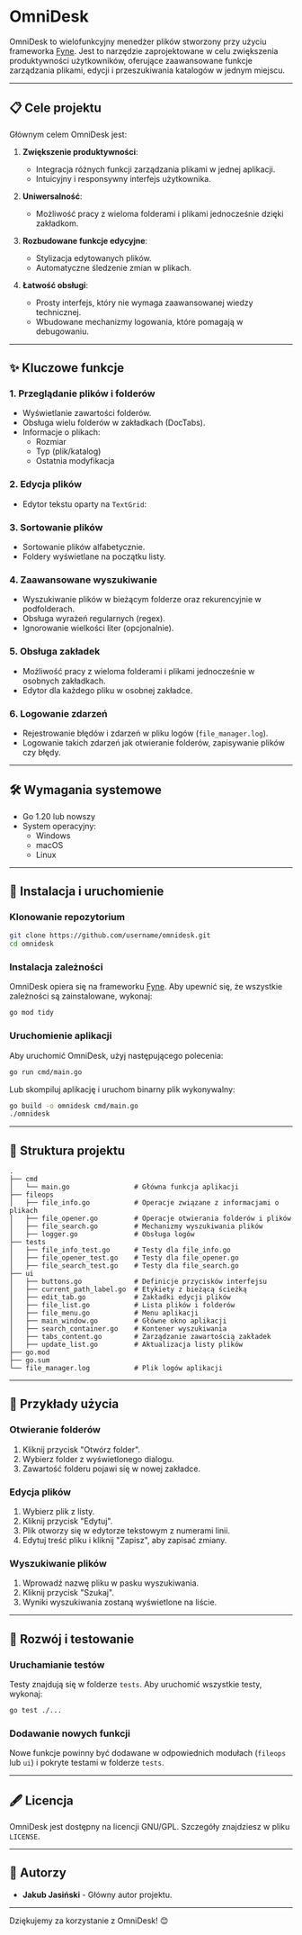 # OmniDesk

OmniDesk to wielofunkcyjny menedżer plików stworzony przy użyciu frameworka [Fyne](https://fyne.io). Jest to narzędzie zaprojektowane w celu zwiększenia produktywności użytkowników, oferujące zaawansowane funkcje zarządzania plikami, edycji i przeszukiwania katalogów w jednym miejscu.

---

## 📋 Cele projektu

Głównym celem OmniDesk jest:

1. **Zwiększenie produktywności**:
   - Integracja różnych funkcji zarządzania plikami w jednej aplikacji.
   - Intuicyjny i responsywny interfejs użytkownika.

2. **Uniwersalność**:
   - Możliwość pracy z wieloma folderami i plikami jednocześnie dzięki zakładkom.

3. **Rozbudowane funkcje edycyjne**:
   - Stylizacja edytowanych plików.
   - Automatyczne śledzenie zmian w plikach.

4. **Łatwość obsługi**:
   - Prosty interfejs, który nie wymaga zaawansowanej wiedzy technicznej.
   - Wbudowane mechanizmy logowania, które pomagają w debugowaniu.

---

## ✨ Kluczowe funkcje

### 1. **Przeglądanie plików i folderów**
   - Wyświetlanie zawartości folderów.
   - Obsługa wielu folderów w zakładkach (DocTabs).
   - Informacje o plikach:
     - Rozmiar
     - Typ (plik/katalog)
     - Ostatnia modyfikacja

### 2. **Edycja plików**
   - Edytor tekstu oparty na `TextGrid`:

### 3. **Sortowanie plików**
   - Sortowanie plików alfabetycznie.
   - Foldery wyświetlane na początku listy.

### 4. **Zaawansowane wyszukiwanie**
   - Wyszukiwanie plików w bieżącym folderze oraz rekurencyjnie w podfolderach.
   - Obsługa wyrażeń regularnych (regex).
   - Ignorowanie wielkości liter (opcjonalnie).

### 5. **Obsługa zakładek**
   - Możliwość pracy z wieloma folderami i plikami jednocześnie w osobnych zakładkach.
   - Edytor dla każdego pliku w osobnej zakładce.

### 6. **Logowanie zdarzeń**
   - Rejestrowanie błędów i zdarzeń w pliku logów (`file_manager.log`).
   - Logowanie takich zdarzeń jak otwieranie folderów, zapisywanie plików czy błędy.

---

## 🛠️ Wymagania systemowe

- Go 1.20 lub nowszy
- System operacyjny:
  - Windows
  - macOS
  - Linux

---

## 🚀 Instalacja i uruchomienie

### Klonowanie repozytorium

```bash
git clone https://github.com/username/omnidesk.git
cd omnidesk
```

### Instalacja zależności

OmniDesk opiera się na frameworku [Fyne](https://fyne.io). Aby upewnić się, że wszystkie zależności są zainstalowane, wykonaj:

```bash
go mod tidy
```

### Uruchomienie aplikacji

Aby uruchomić OmniDesk, użyj następującego polecenia:

```bash
go run cmd/main.go
```

Lub skompiluj aplikację i uruchom binarny plik wykonywalny:

```bash
go build -o omnidesk cmd/main.go
./omnidesk
```

---

## 📂 Struktura projektu

```
.
├── cmd
│   └── main.go                # Główna funkcja aplikacji
├── fileops
│   ├── file_info.go           # Operacje związane z informacjami o plikach
│   ├── file_opener.go         # Operacje otwierania folderów i plików
│   ├── file_search.go         # Mechanizmy wyszukiwania plików
│   ├── logger.go              # Obsługa logów
├── tests
│   ├── file_info_test.go      # Testy dla file_info.go
│   ├── file_opener_test.go    # Testy dla file_opener.go
│   ├── file_search_test.go    # Testy dla file_search.go
├── ui
│   ├── buttons.go             # Definicje przycisków interfejsu
│   ├── current_path_label.go  # Etykiety z bieżącą ścieżką
│   ├── edit_tab.go            # Zakładki edycji plików
│   ├── file_list.go           # Lista plików i folderów
│   ├── file_menu.go           # Menu aplikacji
│   ├── main_window.go         # Główne okno aplikacji
│   ├── search_container.go    # Kontener wyszukiwania
│   ├── tabs_content.go        # Zarządzanie zawartością zakładek
│   ├── update_list.go         # Aktualizacja listy plików
├── go.mod
├── go.sum
└── file_manager.log           # Plik logów aplikacji
```

---

## 📖 Przykłady użycia

### Otwieranie folderów
1. Kliknij przycisk "Otwórz folder".
2. Wybierz folder z wyświetlonego dialogu.
3. Zawartość folderu pojawi się w nowej zakładce.

### Edycja plików
1. Wybierz plik z listy.
2. Kliknij przycisk "Edytuj".
3. Plik otworzy się w edytorze tekstowym z numerami linii.
4. Edytuj treść pliku i kliknij "Zapisz", aby zapisać zmiany.

### Wyszukiwanie plików
1. Wprowadź nazwę pliku w pasku wyszukiwania.
2. Kliknij przycisk "Szukaj".
3. Wyniki wyszukiwania zostaną wyświetlone na liście.

---

## 🔧 Rozwój i testowanie

### Uruchamianie testów

Testy znajdują się w folderze `tests`. Aby uruchomić wszystkie testy, wykonaj:

```bash
go test ./...
```

### Dodawanie nowych funkcji

Nowe funkcje powinny być dodawane w odpowiednich modułach (`fileops` lub `ui`) i pokryte testami w folderze `tests`.

---

## 🖋️ Licencja

OmniDesk jest dostępny na licencji GNU/GPL. Szczegóły znajdziesz w pliku `LICENSE`.

---

## 👥 Autorzy

- **Jakub Jasiński** - Główny autor projektu.

---

Dziękujemy za korzystanie z OmniDesk! 😊


